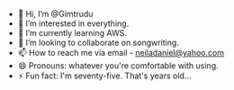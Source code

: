 - 👋 Hi, I’m @Gimtrudu
- 👀 I’m interested in everything.
- 🌱 I’m currently learning AWS.
- 💞️ I’m looking to collaborate on songwriting.
- 📫 How to reach me via email - neiladaniel@yahoo.com
- 😄 Pronouns: whatever you're comfortable with using.
- ⚡ Fun fact: I'm seventy-five. That's years old...

<!---
Gimtrudu/Gimtrudu is a ✨ special ✨ repository because its `README.md` (this file) appears on your GitHub profile.
You can click the Preview link to take a look at your changes.
--->
